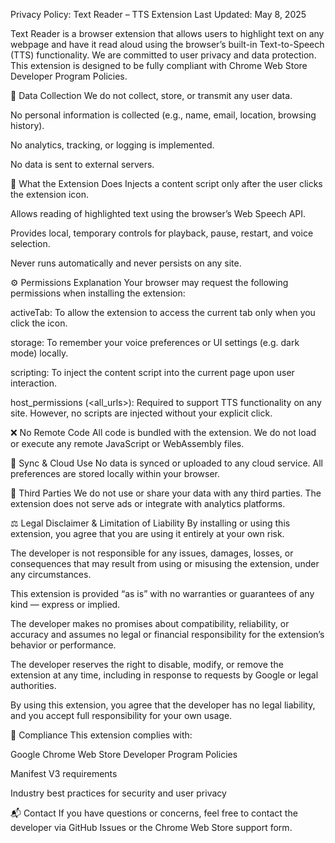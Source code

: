 Privacy Policy: Text Reader – TTS Extension
Last Updated: May 8, 2025

Text Reader is a browser extension that allows users to highlight text on any webpage and have it read aloud using the browser’s built-in Text-to-Speech (TTS) functionality. We are committed to user privacy and data protection. This extension is designed to be fully compliant with Chrome Web Store Developer Program Policies.

🔐 Data Collection
We do not collect, store, or transmit any user data.

No personal information is collected (e.g., name, email, location, browsing history).

No analytics, tracking, or logging is implemented.

No data is sent to external servers.

🧠 What the Extension Does
Injects a content script only after the user clicks the extension icon.

Allows reading of highlighted text using the browser’s Web Speech API.

Provides local, temporary controls for playback, pause, restart, and voice selection.

Never runs automatically and never persists on any site.

⚙️ Permissions Explanation
Your browser may request the following permissions when installing the extension:

activeTab: To allow the extension to access the current tab only when you click the icon.

storage: To remember your voice preferences or UI settings (e.g. dark mode) locally.

scripting: To inject the content script into the current page upon user interaction.

host_permissions (<all_urls>): Required to support TTS functionality on any site. However, no scripts are injected without your explicit click.

❌ No Remote Code
All code is bundled with the extension. We do not load or execute any remote JavaScript or WebAssembly files.

🔄 Sync & Cloud Use
No data is synced or uploaded to any cloud service. All preferences are stored locally within your browser.

👥 Third Parties
We do not use or share your data with any third parties. The extension does not serve ads or integrate with analytics platforms.

⚖️ Legal Disclaimer & Limitation of Liability
By installing or using this extension, you agree that you are using it entirely at your own risk.

The developer is not responsible for any issues, damages, losses, or consequences that may result from using or misusing the extension, under any circumstances.

This extension is provided “as is” with no warranties or guarantees of any kind — express or implied.

The developer makes no promises about compatibility, reliability, or accuracy and assumes no legal or financial responsibility for the extension’s behavior or performance.

The developer reserves the right to disable, modify, or remove the extension at any time, including in response to requests by Google or legal authorities.

By using this extension, you agree that the developer has no legal liability, and you accept full responsibility for your own usage.

📜 Compliance
This extension complies with:

Google Chrome Web Store Developer Program Policies

Manifest V3 requirements

Industry best practices for security and user privacy

📬 Contact
If you have questions or concerns, feel free to contact the developer via GitHub Issues or the Chrome Web Store support form.

